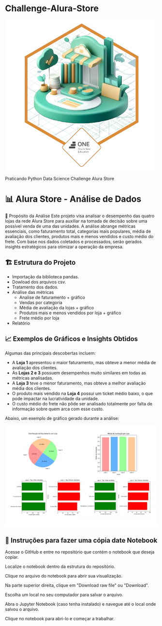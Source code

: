 # Challenge-Alura-Store
![Logo Alura](https://github.com/EliseMalvaoCarlson/Challenge-Alura-Store/blob/main/Logo%20Alura.png?raw=true)

Praticando Python Data Science Challenge Alura Store

# 📊 Alura Store - Análise de Dados

📌 Propósito da Análise
Este projeto visa analisar o desempenho das quatro lojas da rede Alura Store para auxiliar na tomada de
decisão sobre uma possível venda de uma das unidades.
A análise abrange métricas essenciais, como faturamento total, categorias mais populares,
média de avaliação dos clientes, produtos mais e menos vendidos e custo médio do frete.
Com base nos dados coletados e processados, serão gerados insights estratégicos para otimizar a operação da empresa.

## 🏗️ Estrutura do Projeto

- Importação da biblioteca pandas.
- Dowload dos arquivos csv.
- Tratamento dos dados.
- Análise das métricas
  - Analise de faturamento + gráfico
  - Vendas por categoria
  - Média de avaliação da lojas + gráfico
  - Produtos mais e menos vendidos por loja + gráfico
  - Frete médio por loja
- Relatório 




## 📈 Exemplos de Gráficos e Insights Obtidos
Algumas das principais descobertas incluem:
- A **Loja 1** apresentou o maior faturamento, mas obteve a menor média de avaliação dos clientes.
- As **Lojas 2 e 3** possuem desempenhos muito similares em todas as métricas analisadas.
- A **Loja 3** teve o menor faturamento, mas obteve a melhor avaliação média dos clientes.
- O produto mais vendido na **Loja 4** possui um ticket médio baixo, o que pode impactar na lucratividade da unidade.
- O custo médio do frete não pôde ser analisado totalmente por falta de informação sobre quem arca com esse custo.

Abaixo, um exemplo de gráfico gerado durante a análise:

![Exemplo de gráfico](https://github.com/EliseMalvaoCarlson/Challenge-Alura-Store/blob/main/Alura%20Store.jpg?raw=true)



## 🚀 Instruções para fazer uma cópia date Notebook 
Acesse o GitHub e entre no repositório que contém o notebook que deseja copiar.

Localize o notebook dentro da estrutura do repositório.

Clique no arquivo do notebook para abrir sua visualização.

Na parte superior direita, clique em "Download raw file" ou "Download".

Escolha um local no seu computador para salvar o arquivo.

Abra o Jupyter Notebook (caso tenha instalado) e navegue até o local onde salvou o arquivo.

Clique no notebook para abri-lo e começar a trabalhar.



